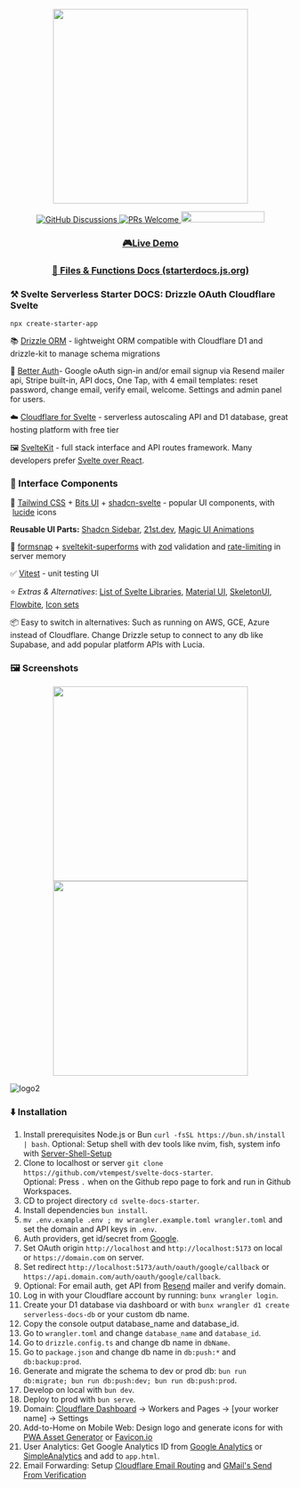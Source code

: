 <p align="center">
    <img width="350px" src="https://i.imgur.com/PE4kQWy.png" />
</p>
<p align="center">
    <a href="https://github.com/vtempest/Svelte-Starter-DOCS/discussions">
        <img alt="GitHub Discussions"
            src="https://img.shields.io/github/discussions/vtempest/Svelte-Starter-DOCS" />
    </a>
    <a href="http://makeapullrequest.com">
        <img src="https://img.shields.io/badge/PRs-welcome-brightgreen.svg" alt="PRs Welcome" />
    </a>
    <a href="https://codespaces.new/vtempest/Svelte-Starter-DOCS">
        <img src="https://github.com/codespaces/badge.svg" width="150" height="20" />
    </a>
</p>
<h3 align="center">
    <a href="https://starterdocs.vtempest.workers.dev">🎮Live Demo</a>
</h3>
<h3 align="center">
    <a href="https://starterdocs.js.org">📑 Files & Functions Docs (starterdocs.js.org)</a>
</h3>

### ⚒️ Svelte Serverless Starter DOCS: Drizzle OAuth Cloudflare Svelte

```
npx create-starter-app
```

📚 [Drizzle ORM](https://orm.drizzle.team/kit-docs/quick) - lightweight ORM compatible with Cloudflare D1 and drizzle-kit to manage schema migrations

👤 [Better Auth](https://www.better-auth.com/docs/introduction)- Google oAuth sign-in and/or email signup via Resend mailer api, Stripe built-in, API docs, One Tap, with 4 email templates: reset password, change email, verify email, welcome. Settings and admin panel for users.

☁️ [Cloudflare for Svelte](https://developers.cloudflare.com/pages/framework-guides/deploy-a-svelte-site/) - serverless autoscaling API and D1 database, great hosting platform with free tier

🖼️ [SvelteKit](https://svelte.dev/docs/kit/introduction) \- full stack interface and API routes framework. Many developers prefer [Svelte over React](https://shakuro.com/blog/svelte-vs-react).

### 🧩 Interface Components

🎨 [Tailwind CSS](https://github.com/tailwindlabs/tailwindcss) + [Bits UI](https://github.com/huntabyte/bits-ui) + [shadcn-svelte](https://github.com/huntabyte/shadcn-svelte) - popular UI components, with  [lucide](https://github.com/lucide-icons/lucide) icons

**Reusable UI Parts:**  [Shadcn Sidebar](https://next.shadcn-svelte.com/blocks), [21st.dev](https://21st.dev/home), [Magic UI Animations](https://animation-svelte.vercel.app/magic) 

📝 [formsnap](https://github.com/svecosystem/formsnap) + [sveltekit-superforms](https://github.com/ciscoheat/sveltekit-superforms) with [zod](https://github.com/colinhacks/zod) validation and [rate-limiting](https://github.com/ciscoheat/sveltekit-rate-limiter) in server memory

✅ [Vitest](https://vitest.dev/guide/ui) - unit testing UI

⭐ _Extras & Alternatives_: [List of Svelte Libraries](https://github.com/TheComputerM/awesome-svelte#ui-libraries), [Material UI](https://sveltematerialui.com/INSTALL.md), [SkeletonUI](https://www.skeleton.dev/components/app-rail), [Flowbite](https://flowbite-svelte.com/docs/pages/introduction), [Icon sets](https://www.svgrepo.com/collections)

📦 Easy to switch in alternatives: Such as running on AWS, GCE, Azure instead of Cloudflare. 
Change Drizzle setup to connect to any db like Supabase, and add popular platform APIs with Lucia.

### 🖼️ Screenshots
<p align="center">
    <img width="350px" src="https://i.imgur.com/jIaL6yP.png" /><img width="350px" src="https://i.imgur.com/NlkjlWI.png" />
</p>

![logo2](https://i.imgur.com/jehI6lv.png)

### ⬇️ Installation

1.  Install prerequisites Node.js or Bun `curl -fsSL https://bun.sh/install | bash`. Optional: Setup shell with dev tools like nvim, fish, system info with [Server-Shell-Setup](https://github.com/vtempest/Server-Shell-Setup)
2.  Clone to localhost or server `git clone https://github.com/vtempest/svelte-docs-starter`.  
    Optional: Press `.` when on the Github repo page to fork and run in Github Workspaces.
3.  CD to project directory `cd svelte-docs-starter`.
4.  Install dependencies `bun install`.
5.  `mv .env.example .env ; mv wrangler.example.toml wrangler.toml` and set the domain and API keys in `.env`.
6.  Auth providers, get id/secret from [Google](https://console.cloud.google.com/apis/credentials).
7.  Set OAuth origin `http://localhost` and `http://localhost:5173` on local or `https://domain.com` on server.
8.  Set redirect `http://localhost:5173/auth/oauth/google/callback` or `https://api.domain.com/auth/oauth/google/callback`.
9.  Optional: For email auth, get API from [Resend](https://resend.com/api-keys) mailer and verify domain.
10.  Log in with your Cloudflare account by running: `bunx wrangler login`.
11.  Create your D1 database via dashboard or with `bunx wrangler d1 create serverless-docs-db` or your custom db name.
12.  Copy the console output database\_name and database\_id.
13.  Go to `wrangler.toml` and change `database_name` and `database_id`.
14.  Go to `drizzle.config.ts` and change db name in `dbName`.
15.  Go to `package.json` and change db name in `db:push:*` and `db:backup:prod`.
16.  Generate and migrate the schema to dev or prod db: `bun run db:migrate; bun run db:push:dev; bun run db:push:prod`.
17.  Develop on local with `bun dev`.
18.  Deploy to prod with `bun serve`.
19.  Domain: [Cloudflare Dashboard](https://dash.cloudflare.com) -> Workers and Pages -> \[your worker name\] -> Settings
20.  Add-to-Home on Mobile Web: Design logo and generate icons for with [PWA Asset Generator](https://github.com/elegantapp/pwa-asset-generator) or [Favicon.io](https://favicon.io)
21.  User Analytics: Get Google Analytics ID from [Google Analytics](https://support.google.com/analytics/answer/9539598?hl=en) or [SimpleAnalytics](https://www.simpleanalytics.com) and add to `app.html`.
22.  Email Forwarding: Setup [Cloudflare Email Routing](https://blog.cloudflare.com/introducing-email-routing/) and [GMail's Send From Verification](https://support.google.com/mail/answer/22370?hl=en)
